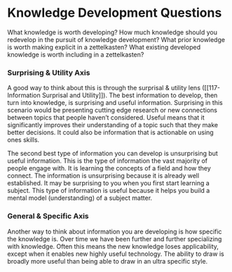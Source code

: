 # Knowledge Development Questions

What knowledge is worth developing? How much knowledge should you redevelop in the pursuit of knowledge development? What prior knowledge is worth making explicit in a zettelkasten? What existing developed knowledge is worth including in a zettelkasten?

### Surprising & Utility Axis

A good way to think about this is through the surprisal & utility lens ([[117- Information Surprisal and Utility]]). The best information to develop, then turn into knowledge, is surprising and useful information. Surprising in this scenario would be presenting cutting edge research or new connections between topics that people haven’t considered. Useful means that it significantly improves their understanding of a topic such that they make better decisions. It could also be information that is actionable on using ones skills.

The second best type of information you can develop is unsurprising but useful information. This is the type of information the vast majority of people engage with. It is learning the concepts of a field and how they connect. The information is unsurprising because it is already well established. It may be surprising to you when you first start learning a subject. This type of information is useful because it helps you build a mental model (understanding) of a subject matter.

### General & Specific Axis

Another way to think about information you are developing is how specific the knowledge is. Over time we have been further and further specializing with knowledge. Often this means the new knowledge loses applicability, except when it enables new highly useful technology. The ability to draw is broadly more useful than being able to draw in an ultra specific style.
